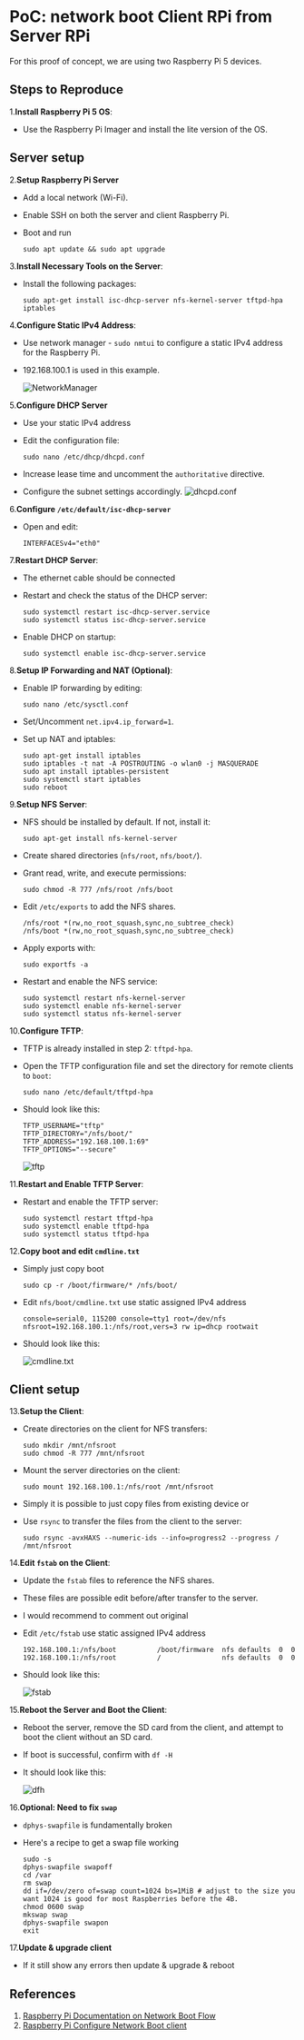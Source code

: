 # PoC: network boot Client RPi from Server RPi

For this proof of concept, we are using two Raspberry Pi 5 devices.

## Steps to Reproduce

1.**Install Raspberry Pi 5 OS**:

- Use the Raspberry Pi Imager and install the lite version of the OS.

## Server setup

2.**Setup Raspberry Pi Server**

- Add a local network (Wi-Fi).
- Enable SSH on both the server and client Raspberry Pi.
- Boot and run

      sudo apt update && sudo apt upgrade

3.**Install Necessary Tools on the Server**:

- Install the following packages:

      sudo apt-get install isc-dhcp-server nfs-kernel-server tftpd-hpa iptables

4.**Configure Static IPv4 Address**:

- Use network manager - `sudo nmtui` to configure a static IPv4 address for the Raspberry Pi.
- 192.168.100.1 is used in this example.

   ![NetworkManager](./img/networkManager.png)

5.**Configure DHCP Server**

- Use your static IPv4 address
- Edit the configuration file:

      sudo nano /etc/dhcp/dhcpd.conf

- Increase lease time and uncomment the `authoritative` directive.
- Configure the subnet settings accordingly.
  ![dhcpd.conf](./img/dhcpOnly.png)

6.**Configure `/etc/default/isc-dhcp-server`**

- Open and edit:

      INTERFACESv4="eth0"

7.**Restart DHCP Server**:

- The ethernet cable should be connected
- Restart and check the status of the DHCP server:

      sudo systemctl restart isc-dhcp-server.service
      sudo systemctl status isc-dhcp-server.service

- Enable DHCP on startup:

      sudo systemctl enable isc-dhcp-server.service

8.**Setup IP Forwarding and NAT (Optional)**:

- Enable IP forwarding by editing:

      sudo nano /etc/sysctl.conf

- Set/Uncomment `net.ipv4.ip_forward=1`.
- Set up NAT and iptables:

      sudo apt-get install iptables
      sudo iptables -t nat -A POSTROUTING -o wlan0 -j MASQUERADE
      sudo apt install iptables-persistent
      sudo systemctl start iptables
      sudo reboot

9.**Setup NFS Server**:

- NFS should be installed by default. If not, install it:

      sudo apt-get install nfs-kernel-server

- Create shared directories (`nfs/root`, `nfs/boot/`).
- Grant read, write, and execute permissions:

      sudo chmod -R 777 /nfs/root /nfs/boot

- Edit `/etc/exports` to add the NFS shares.

      /nfs/root *(rw,no_root_squash,sync,no_subtree_check)
      /nfs/boot *(rw,no_root_squash,sync,no_subtree_check)
        

- Apply exports with:

      sudo exportfs -a

- Restart and enable the NFS service:

      sudo systemctl restart nfs-kernel-server
      sudo systemctl enable nfs-kernel-server
      sudo systemctl status nfs-kernel-server

10.**Configure TFTP**:

- TFTP is already installed in step 2: `tftpd-hpa`.
- Open the TFTP configuration file and set the directory for remote clients to `boot`:

      sudo nano /etc/default/tftpd-hpa

- Should look like this:

      TFTP_USERNAME="tftp"
      TFTP_DIRECTORY="/nfs/boot/"
      TFTP_ADDRESS="192.168.100.1:69"
      TFTP_OPTIONS="--secure"

    ![tftp](./img/tftp-hpa.png)

11.**Restart and Enable TFTP Server**:

- Restart and enable the TFTP server:

      sudo systemctl restart tftpd-hpa
      sudo systemctl enable tftpd-hpa
      sudo systemctl status tftpd-hpa

12.**Copy boot and edit `cmdline.txt`**

- Simply just copy boot

      sudo cp -r /boot/firmware/* /nfs/boot/

- Edit `nfs/boot/cmdline.txt` use static assigned IPv4 address

      console=serial0, 115200 console=tty1 root=/dev/nfs nfsroot=192.168.100.1:/nfs/root,vers=3 rw ip=dhcp rootwait

- Should look like this:

    ![cmdline.txt](./img/cmdline.png)

## Client setup

13.**Setup the Client**:

- Create directories on the client for NFS transfers:

      sudo mkdir /mnt/nfsroot 
      sudo chmod -R 777 /mnt/nfsroot 

- Mount the server directories on the client:

      sudo mount 192.168.100.1:/nfs/root /mnt/nfsroot

- Simply it is possible to just copy files from existing device or
- Use `rsync` to transfer the files from the client to the server:

      sudo rsync -avxHAXS --numeric-ids --info=progress2 --progress / /mnt/nfsroot

14.**Edit `fstab`  on the Client**:

- Update the `fstab` files to reference the NFS shares.
- These files are possible edit before/after transfer to the server.
- I would recommend to comment out original

- Edit `/etc/fstab` use static assigned IPv4 address

      192.168.100.1:/nfs/boot          /boot/firmware  nfs defaults  0  0
      192.168.100.1:/nfs/root          /               nfs defaults  0  0

- Should look like this:

    ![fstab](./img/fstabNew.png)

15.**Reboot the Server and Boot the Client**:

- Reboot the server, remove the SD card from the client, and attempt to boot the client without an SD card.
- If boot is successful, confirm with `df -H`
- It should look like this:

    ![dfh](./img/dfh.png)

16.**Optional: Need to fix `swap`**

- `dphys-swapfile` is fundamentally broken 
- Here's a recipe to get a swap file working

      sudo -s
      dphys-swapfile swapoff
      cd /var
      rm swap
      dd if=/dev/zero of=swap count=1024 bs=1MiB # adjust to the size you want 1024 is good for most Raspberries before the 4B.
      chmod 0600 swap
      mkswap swap
      dphys-swapfile swapon
      exit

17.**Update & upgrade client**

- If it still show any errors then update & upgrade & reboot

## References

1. [Raspberry Pi Documentation on Network Boot Flow](https://www.raspberrypi.com/documentation/computers/raspberry-pi.html#network-boot-flow)
2. [Raspberry Pi Configure Network Boot client](https://www.raspberrypi.com/documentation/computers/remote-access.html#network-boot-your-raspberry-pi)

